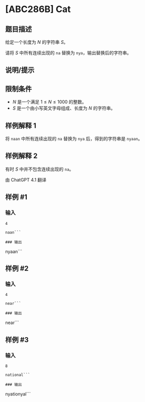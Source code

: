 # [ABC286B] Cat

## 题目描述

给定一个长度为 $N$ 的字符串 $S$。

请将 $S$ 中所有连续出现的 `na` 替换为 `nya`，输出替换后的字符串。

## 说明/提示

## 限制条件

- $N$ 是一个满足 $1 \leq N \leq 1000$ 的整数。
- $S$ 是一个由小写英文字母组成、长度为 $N$ 的字符串。

## 样例解释 1

将 `naan` 中所有连续出现的 `na` 替换为 `nya` 后，得到的字符串是 `nyaan`。

## 样例解释 2

有时 $S$ 中并不包含连续出现的 `na`。

由 ChatGPT 4.1 翻译

## 样例 #1

### 输入

```
4
naan```

### 输出

```
nyaan```

## 样例 #2

### 输入

```
4
near```

### 输出

```
near```

## 样例 #3

### 输入

```
8
national```

### 输出

```
nyationyal```

